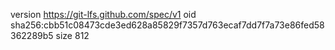 version https://git-lfs.github.com/spec/v1
oid sha256:cbb51c08473cde3ed628a85829f7357d763ecaf7dd7f7a73e86fed58362289b5
size 812
